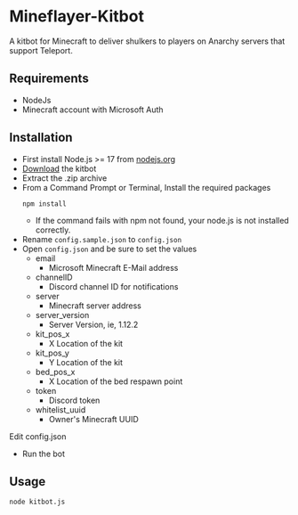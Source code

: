 # Mineflayer-Kitbot

A kitbot for Minecraft to deliver shulkers to players on Anarchy servers that support Teleport.

## Requirements

* NodeJs
* Minecraft account with Microsoft Auth

## Installation

* First install Node.js >= 17 from [nodejs.org](https://nodejs.org/)
* [Download](https://github.com/PrismarineJS/mineflayer/archive/refs/heads/master.zip) the kitbot
* Extract the .zip archive
* From a Command Prompt or Terminal, Install the required packages
   ```
   npm install
   ```
   * If the command fails with npm not found, your node.js is not installed correctly.
* Rename `config.sample.json` to `config.json`
* Open `config.json` and be sure to set the values
  * email
    * Microsoft Minecraft E-Mail address
  * channelID
    * Discord channel ID for notifications
  * server
    * Minecraft server address
  * server_version
    * Server Version, ie, 1.12.2
  * kit_pos_x
    * X Location of the kit
  * kit_pos_y
    * Y Location of the kit
  * bed_pos_x
    * X Location of the bed respawn point
  * token
    * Discord token
  * whitelist_uuid
    * Owner's Minecraft UUID 
  
Edit config.json
* Run the bot

## Usage

```sh
node kitbot.js
```
